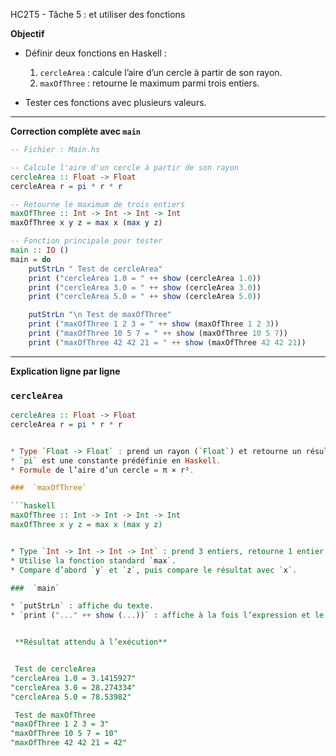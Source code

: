 HC2T5 - Tâche 5 : et utiliser des fonctions


 **Objectif**

* Définir deux fonctions en Haskell :

  1. `cercleArea` : calcule l’aire d’un cercle à partir de son rayon.
  2. `maxOfThree` : retourne le maximum parmi trois entiers.
* Tester ces fonctions avec plusieurs valeurs.

---

 **Correction complète avec `main`**

```haskell
-- Fichier : Main.hs

-- Calcule l'aire d'un cercle à partir de son rayon
cercleArea :: Float -> Float
cercleArea r = pi * r * r

-- Retourne le maximum de trois entiers
maxOfThree :: Int -> Int -> Int -> Int
maxOfThree x y z = max x (max y z)

-- Fonction principale pour tester
main :: IO ()
main = do
    putStrLn " Test de cercleArea"
    print ("cercleArea 1.0 = " ++ show (cercleArea 1.0))
    print ("cercleArea 3.0 = " ++ show (cercleArea 3.0))
    print ("cercleArea 5.0 = " ++ show (cercleArea 5.0))

    putStrLn "\n Test de maxOfThree"
    print ("maxOfThree 1 2 3 = " ++ show (maxOfThree 1 2 3))
    print ("maxOfThree 10 5 7 = " ++ show (maxOfThree 10 5 7))
    print ("maxOfThree 42 42 21 = " ++ show (maxOfThree 42 42 21))
```

---

 **Explication ligne par ligne**

###  `cercleArea`

```haskell
cercleArea :: Float -> Float
cercleArea r = pi * r * r


* Type `Float -> Float` : prend un rayon (`Float`) et retourne un résultat (`Float`).
* `pi` est une constante prédéfinie en Haskell.
* Formule de l’aire d’un cercle = π × r².

###  `maxOfThree`

```haskell
maxOfThree :: Int -> Int -> Int -> Int
maxOfThree x y z = max x (max y z)


* Type `Int -> Int -> Int -> Int` : prend 3 entiers, retourne 1 entier.
* Utilise la fonction standard `max`.
* Compare d’abord `y` et `z`, puis compare le résultat avec `x`.

###  `main`

* `putStrLn` : affiche du texte.
* `print ("..." ++ show (...))` : affiche à la fois l’expression et le résultat calculé.


 **Résultat attendu à l’exécution**


 Test de cercleArea
"cercleArea 1.0 = 3.1415927"
"cercleArea 3.0 = 28.274334"
"cercleArea 5.0 = 78.53982"

 Test de maxOfThree
"maxOfThree 1 2 3 = 3"
"maxOfThree 10 5 7 = 10"
"maxOfThree 42 42 21 = 42"
